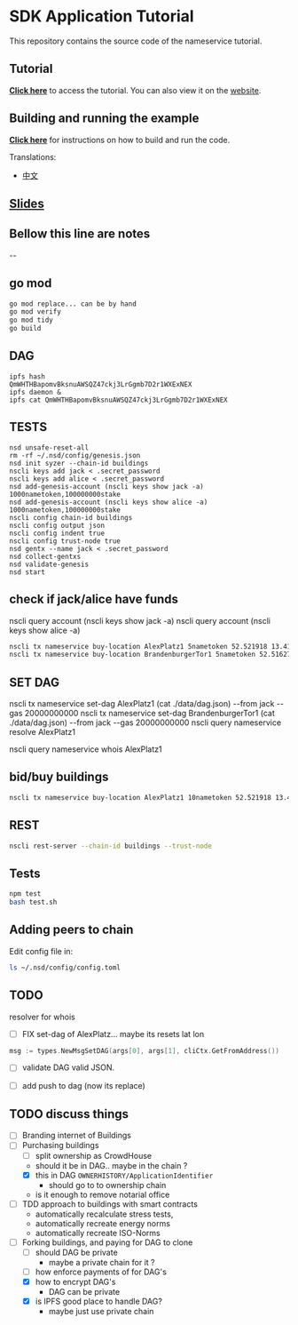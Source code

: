 # SDK Application Tutorial

This repository contains the source code of the nameservice tutorial.

## Tutorial

**[Click here](./tutorial/README.md)** to access the tutorial. You can also view it on the [website](https://cosmos.network/docs/tutorial).

## Building and running the example

**[Click here](./tutorial/build-run.md)**  for instructions on how to build and run the code.

Translations:
- [中文](./README_cn.md)

## [Slides](https://docs.google.com/presentation/d/1aCMAdkVY-gfgnGNPTygwVk3o68czPQ_VYfvdMy9Ek5Q/edit?usp=sharing)


## Bellow this line are notes
--

## go mod
```bash
go mod replace... can be by hand
go mod verify
go mod tidy
go build
```


## DAG
```
ipfs hash
QmWHTHBapomvBksnuAWSQZ47ckj3LrGgmb7D2r1WXExNEX
ipfs daemon &
ipfs cat QmWHTHBapomvBksnuAWSQZ47ckj3LrGgmb7D2r1WXExNEX
```

## TESTS
```fish
nsd unsafe-reset-all
rm -rf ~/.nsd/config/genesis.json
nsd init syzer --chain-id buildings
nscli keys add jack < .secret_password
nscli keys add alice < .secret_password
nsd add-genesis-account (nscli keys show jack -a) 1000nametoken,100000000stake
nsd add-genesis-account (nscli keys show alice -a) 1000nametoken,100000000stake
nscli config chain-id buildings
nscli config output json
nscli config indent true
nscli config trust-node true
nsd gentx --name jack < .secret_password
nsd collect-gentxs
nsd validate-genesis
nsd start
```

## check if jack/alice have funds
nscli query account (nscli keys show jack -a)
nscli query account (nscli keys show alice -a)


```bash
nscli tx nameservice buy-location AlexPlatz1 5nametoken 52.521918 13.413215 --from jack
nscli tx nameservice buy-location BrandenburgerTor1 5nametoken 52.516275 13.377704 --from jack
```
## SET DAG
nscli tx nameservice set-dag AlexPlatz1 (cat ./data/dag.json) --from jack --gas 20000000000
nscli tx nameservice set-dag BrandenburgerTor1 (cat ./data/dag.json) --from jack --gas 20000000000
nscli query nameservice resolve AlexPlatz1

nscli query nameservice whois AlexPlatz1

## bid/buy buildings
```bash
nscli tx nameservice buy-location AlexPlatz1 10nametoken 52.521918 13.413215 --from alice
```

## REST
```bash
nscli rest-server --chain-id buildings --trust-node
```

## Tests
```bash
npm test
bash test.sh
```


## Adding peers to chain
Edit config file in: 
```bash
ls ~/.nsd/config/config.toml
```

## TODO
resolver
for whois

- [ ] FIX set-dag of AlexPlatz... maybe its resets lat lon
```go
msg := types.NewMsgSetDAG(args[0], args[1], cliCtx.GetFromAddress())
```


- [ ] validate DAG valid JSON.
- [ ] add push to dag (now its replace)





## TODO discuss things
- [ ] Branding internet of Buildings
- [ ] Purchasing buildings
    - [ ] split ownership as CrowdHouse
    - should it be in DAG.. maybe in the chain ?
    - [X] this in DAG `OWNERHISTORY/ApplicationIdentifier`
        - should go to to ownership chain
    - is it enough to remove notarial office
- [ ] TDD approach to buildings with smart contracts
    - automatically recalculate stress tests,
    - automatically recreate energy norms
    - automatically recreate ISO-Norms
- [ ] Forking buildings, and paying for DAG to clone
    - [ ] should DAG be private
        - maybe a private chain for it ?
    - [ ] how enforce payments of for DAG's 
    - [X] how to encrypt DAG's
        - DAG can be private 
    - [X] is IPFS good place to handle DAG?   
        - maybe just use private chain
